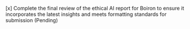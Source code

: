 [x] Complete the final review of the ethical AI report for Boiron to ensure it incorporates the latest insights and meets formatting standards for submission (Pending)